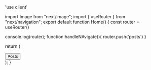 'use client'

import Image from "next/image";
import { useRouter } from "next/navigation";
export default function Home() {
  const router = useRouter()

  console.log(router);
  function handleNAvigate(){
    router.push('posts')
  }
  
  return (
    <main className="flex min-h-screen flex-col items-center justify-between p-24">
      <button onClick={handleNAvigate}>Posts</button>
    </main>
  );
}
